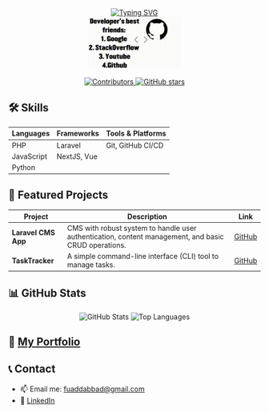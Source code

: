 <div align="center">
<a href="https://git.io/typing-svg"><img src="https://readme-typing-svg.demolab.com?font=mono&pause=1000&color=0BB100&background=000000&center=true&vCenter=true&random=true&width=460&height=90&lines=%F0%9F%91%8B+Hi%2C+I%E2%80%99m+%40Dirga;%F0%9F%91%80+I%E2%80%99m+interested+in+AI%2FML;%F0%9F%93%9A+focus%3A+Backend%2C+Machine+Learning" alt="Typing SVG" /></a>
</div>
<div align="center">
<img src="the_gif.gif"/>
</div>

<!-- Badges -->
<p align="center">
  <a href="https://github.com/Dirga36">
    <img src="https://img.shields.io/github/contributors/Dirga36/Dirga36?color=blue" alt="Contributors"/>
  </a>
  <a href="https://github.com/Dirga36?tab=repositories&sort=stargazers">
    <img src="https://img.shields.io/github/stars/Dirga36?style=social" alt="GitHub stars"/>
  </a>
</p>

## 🛠️ Skills

| Languages     | Frameworks       | Tools & Platforms |
| ------------- | ---------------- | ----------------- |
| PHP           | Laravel          | Git, GitHub CI/CD |
| JavaScript    | NextJS, Vue      |
| Python        |                  |


<h2>🚀 Featured Projects</h2>

<table>
  <thead>
    <tr>
      <th>Project</th>
      <th>Description</th>
      <th>Link</th>
    </tr>
  </thead>
  <tbody>
    <tr>
      <td><strong>Laravel CMS App</strong></td>
      <td>CMS with robust system to handle user authentication, content management, and basic CRUD operations.</td>
      <td><a href="https://github.com/Dirga36/belajar-laravel.V2.git">GitHub</a></td>
    </tr>
    <tr>
      <td><strong>TaskTracker</strong></td>
      <td>A simple command-line interface (CLI) tool to manage tasks.</td>
      <td><a href="https://github.com/Dirga36/Task-Tracker.git">GitHub</a></td>
    </tr>
  </tbody>
</table>


## 📊 GitHub Stats

<p align="center">
  <img src="https://github-readme-stats.vercel.app/api?username=Dirga36&theme=monokai&show_icons=true&hide_border=false&count_private=true" alt="GitHub Stats"/>
  <img src="https://github-readme-stats.vercel.app/api/top-langs/?username=Dirga36&theme=monokai&show_icons=true&hide_border=false&layout=compact" alt="Top Languages"/>
</p>

## 📄 [My Portfolio](https://dirga36.github.io/Dirga36/)

## 📞 Contact

- 📫 Email me: fuaddabbad@gmail.com  
- 🔗 [LinkedIn](httwww.linkedin.com/in/fu-ad-husnan-10481a30b)
